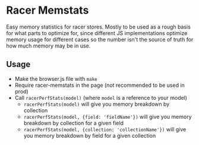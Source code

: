Racer Memstats
==============

Easy memory statistics for racer stores. Mostly to be used as a rough basis for what parts to optimize for, since different JS implementations optimize memory usage for different cases so the number isn't the source of truth for how much memory may be in use.

Usage
-----

 - Make the browser.js file with `make`
 - Require racer-memstats in the page (not recommended to be used in prod)
 - Call `racerPerfStats(model)` (where `model` is a reference to your model)
   - `racerPerfStats(model)` will give you memory breakdown by collection
   - `racerPerfStats(model, {field: 'fieldName'})` will give you memory breakdown by collection for a given field
   - `racerPerfStats(model, {collection: 'collectionName'})` will give you memory breakdown by field for a given collection
